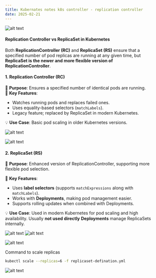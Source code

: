 ```yaml
---
title: Kubernates notes k8s controller - replication controller
date: 2025-02-21
---
```


![alt text](/images/Pastedimage20250215204724.png)


#### **Replication Controller vs ReplicaSet in Kubernetes**

Both **ReplicationController (RC)** and **ReplicaSet (RS)** ensure that a specified number of pod replicas are running at any given time, but **ReplicaSet is the newer and more flexible version of ReplicationController**.

#### **1. Replication Controller (RC)**

🔹 **Purpose**: Ensures a specified number of identical pods are running.  
🔹 **Key Features**:
- Watches running pods and replaces failed ones.
- Uses equality-based selectors (`matchLabels`).
- Legacy feature; replaced by ReplicaSet in modern Kubernetes.

💡 **Use Case**: Basic pod scaling in older Kubernetes versions.

![alt text](/images/Pastedimage20250217121946.png)

![alt text](/images/Pastedimage20250217122039.png)

#### **2. ReplicaSet (RS)**

🔹 **Purpose**: Enhanced version of ReplicationController, supporting more flexible pod selection.

🔹 **Key Features**:
- Uses **label selectors** (supports `matchExpressions` along with `matchLabels`).
- Works with **Deployments**, making pod management easier.
- Supports rolling updates when combined with Deployments.

💡 **Use Case**: Used in modern Kubernetes for pod scaling and high availability. Usually **not used directly** **Deployments** manage ReplicaSets internally.

![alt text](/images/Pastedimage20250217122520.png)
![alt text](/images/Pastedimage20250217122536.png)


![alt text](/images/Pastedimage20250217122736.png)



Command to scale replicas 

```bash
kubectl scale --replicas=6 -f replicaset-defination.yml
```

![alt text](/images/Pastedimage20250217123150.png)

